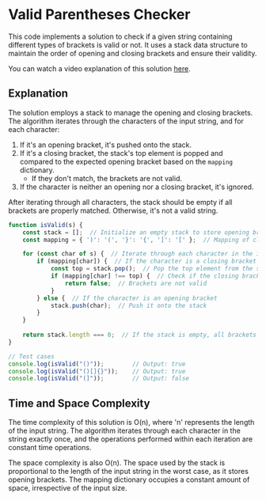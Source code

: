 # Valid Parentheses Checker

This code implements a solution to check if a given string containing different types of brackets is valid or not. It uses a stack data structure to maintain the order of opening and closing brackets and ensure their validity.

You can watch a video explanation of this solution [here](https://youtu.be/lwN4SDGTBaY?si=HTgiwVLHvQjaxMuK).

## Explanation

The solution employs a stack to manage the opening and closing brackets. The algorithm iterates through the characters of the input string, and for each character:

1. If it's an opening bracket, it's pushed onto the stack.
2. If it's a closing bracket, the stack's top element is popped and compared to the expected opening bracket based on the `mapping` dictionary.
   - If they don't match, the brackets are not valid.
3. If the character is neither an opening nor a closing bracket, it's ignored.

After iterating through all characters, the stack should be empty if all brackets are properly matched. Otherwise, it's not a valid string.

```javascript
function isValid(s) {
    const stack = [];  // Initialize an empty stack to store opening brackets
    const mapping = { ')': '(', '}': '{', ']': '[' };  // Mapping of closing brackets to their corresponding opening brackets

    for (const char of s) {  // Iterate through each character in the input string
        if (mapping[char]) {  // If the character is a closing bracket
            const top = stack.pop();  // Pop the top element from the stack (last opening bracket)
            if (mapping[char] !== top) {  // Check if the closing bracket corresponds to the popped opening bracket
                return false;  // Brackets are not valid
            }
        } else {  // If the character is an opening bracket
            stack.push(char);  // Push it onto the stack
        }
    }
    
    return stack.length === 0;  // If the stack is empty, all brackets are valid; otherwise, the string is not valid
}

// Test cases
console.log(isValid("()"));        // Output: true
console.log(isValid("()[]{}"));    // Output: true
console.log(isValid("(]"));        // Output: false
```

## Time and Space Complexity

The time complexity of this solution is O(n), where 'n' represents the length of the input string. The algorithm iterates through each character in the string exactly once, and the operations performed within each iteration are constant time operations.

The space complexity is also O(n). The space used by the stack is proportional to the length of the input string in the worst case, as it stores opening brackets. The mapping dictionary occupies a constant amount of space, irrespective of the input size.
